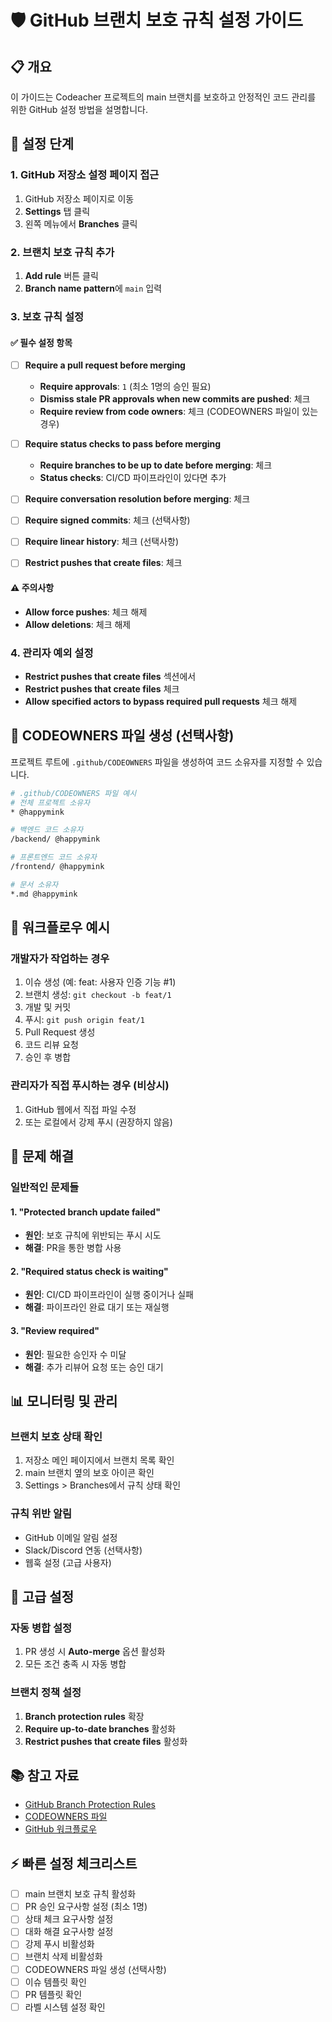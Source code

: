 # 🛡️ GitHub 브랜치 보호 규칙 설정 가이드

## 📋 개요
이 가이드는 Codeacher 프로젝트의 main 브랜치를 보호하고 안정적인 코드 관리를 위한 GitHub 설정 방법을 설명합니다.

## 🔧 설정 단계

### 1. GitHub 저장소 설정 페이지 접근
1. GitHub 저장소 페이지로 이동
2. **Settings** 탭 클릭
3. 왼쪽 메뉴에서 **Branches** 클릭

### 2. 브랜치 보호 규칙 추가
1. **Add rule** 버튼 클릭
2. **Branch name pattern**에 `main` 입력

### 3. 보호 규칙 설정

#### ✅ 필수 설정 항목
- [ ] **Require a pull request before merging**
  - **Require approvals**: `1` (최소 1명의 승인 필요)
  - **Dismiss stale PR approvals when new commits are pushed**: 체크
  - **Require review from code owners**: 체크 (CODEOWNERS 파일이 있는 경우)

- [ ] **Require status checks to pass before merging**
  - **Require branches to be up to date before merging**: 체크
  - **Status checks**: CI/CD 파이프라인이 있다면 추가

- [ ] **Require conversation resolution before merging**: 체크

- [ ] **Require signed commits**: 체크 (선택사항)

- [ ] **Require linear history**: 체크 (선택사항)

- [ ] **Restrict pushes that create files**: 체크

#### ⚠️ 주의사항
- **Allow force pushes**: 체크 해제
- **Allow deletions**: 체크 해제

### 4. 관리자 예외 설정
- **Restrict pushes that create files** 섹션에서
- **Restrict pushes that create files** 체크
- **Allow specified actors to bypass required pull requests** 체크 해제

## 📁 CODEOWNERS 파일 생성 (선택사항)

프로젝트 루트에 `.github/CODEOWNERS` 파일을 생성하여 코드 소유자를 지정할 수 있습니다.

```bash
# .github/CODEOWNERS 파일 예시
# 전체 프로젝트 소유자
* @happymink

# 백엔드 코드 소유자
/backend/ @happymink

# 프론트엔드 코드 소유자
/frontend/ @happymink

# 문서 소유자
*.md @happymink
```

## 🔄 워크플로우 예시

### 개발자가 작업하는 경우
1. 이슈 생성 (예: feat: 사용자 인증 기능 #1)
2. 브랜치 생성: `git checkout -b feat/1`
3. 개발 및 커밋
4. 푸시: `git push origin feat/1`
5. Pull Request 생성
6. 코드 리뷰 요청
7. 승인 후 병합

### 관리자가 직접 푸시하는 경우 (비상시)
1. GitHub 웹에서 직접 파일 수정
2. 또는 로컬에서 강제 푸시 (권장하지 않음)

## 🚨 문제 해결

### 일반적인 문제들

#### 1. "Protected branch update failed"
- **원인**: 보호 규칙에 위반되는 푸시 시도
- **해결**: PR을 통한 병합 사용

#### 2. "Required status check is waiting"
- **원인**: CI/CD 파이프라인이 실행 중이거나 실패
- **해결**: 파이프라인 완료 대기 또는 재실행

#### 3. "Review required"
- **원인**: 필요한 승인자 수 미달
- **해결**: 추가 리뷰어 요청 또는 승인 대기

## 📊 모니터링 및 관리

### 브랜치 보호 상태 확인
1. 저장소 메인 페이지에서 브랜치 목록 확인
2. main 브랜치 옆의 보호 아이콘 확인
3. Settings > Branches에서 규칙 상태 확인

### 규칙 위반 알림
- GitHub 이메일 알림 설정
- Slack/Discord 연동 (선택사항)
- 웹훅 설정 (고급 사용자)

## 🔧 고급 설정

### 자동 병합 설정
1. PR 생성 시 **Auto-merge** 옵션 활성화
2. 모든 조건 충족 시 자동 병합

### 브랜치 정책 설정
1. **Branch protection rules** 확장
2. **Require up-to-date branches** 활성화
3. **Restrict pushes that create files** 활성화

## 📚 참고 자료

- [GitHub Branch Protection Rules](https://docs.github.com/en/repositories/configuring-branches-and-merges-in-your-repository/defining-the-mergeability-of-pull-requests/about-protected-branches)
- [CODEOWNERS 파일](https://docs.github.com/en/repositories/managing-your-repositorys-settings-and-features/customizing-your-repository/about-code-owners)
- [GitHub 워크플로우](https://docs.github.com/en/actions/using-workflows)

## ⚡ 빠른 설정 체크리스트

- [ ] main 브랜치 보호 규칙 활성화
- [ ] PR 승인 요구사항 설정 (최소 1명)
- [ ] 상태 체크 요구사항 설정
- [ ] 대화 해결 요구사항 설정
- [ ] 강제 푸시 비활성화
- [ ] 브랜치 삭제 비활성화
- [ ] CODEOWNERS 파일 생성 (선택사항)
- [ ] 이슈 템플릿 확인
- [ ] PR 템플릿 확인
- [ ] 라벨 시스템 설정 확인
